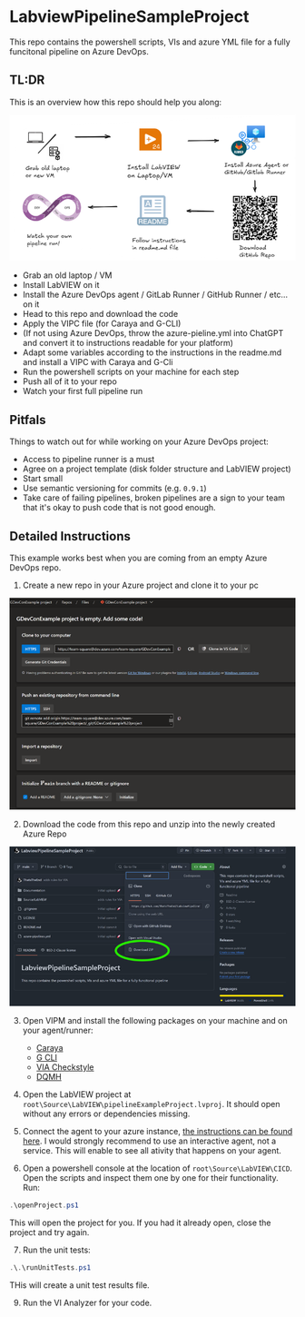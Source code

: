 # LabviewPipelineSampleProject
This repo contains the powershell scripts, VIs and azure YML file for a fully funcitonal pipeline on Azure DevOps.

## TL:DR
This is an overview how this repo should help you along:

![workflow](Documentation/overview.png)

- Grab an old laptop / VM
- Install LabVIEW on it
- Install the Azure DevOps agent / GitLab Runner / GitHub Runner / etc… on it
- Head to this repo and download the code 
- Apply the VIPC file (for Caraya and G-CLI)
- (If not using Azure DevOps, throw the azure-pieline.yml into ChatGPT and convert it to instructions readable for your platform)
- Adapt some variables according to the instructions in the readme.md and install a VIPC with Caraya and G-Cli
- Run the powershell scripts on your machine for each step
- Push all of it to your repo
- Watch your first full pipeline run

## Pitfals
Things to watch out for while working on your Azure DevOps project:

- Access to pipeline runner is a must
- Agree on a project template (disk folder structure and LabVIEW project)
- Start small
- Use semantic versioning for commits (e.g. `0.9.1`)
- Take care of failing pipelines, broken pipelines are a sign to your team that it's okay to push code that is not good enough.

## Detailed Instructions


This example works best when you are coming from an empty Azure DevOps repo.

1. Create a new repo in your Azure project and clone it to your pc

![emptyAzureRepo](Documentation/emptyAzureRepo.png)

2. Download the code from this repo and unzip into the newly created Azure Repo

![DownloadCode](Documentation/downloadRepo.png)

3. Open VIPM and install the following packages on your machine and on your agent/runner:
    - [Caraya](https://www.vipm.io/package/jki_lib_caraya/)
    - [G CLI](https://www.vipm.io/package/wiresmith_technology_lib_g_cli/)
    - [VIA Checkstyle](Source/LabVIEW/CICD/VIs/ni_lib_via_checkstyle-1.0.1.4.vip)
    - [DQMH](https://www.vipm.io/package/delacor_lib_dqmh_toolkit/)

4. Open the LabVIEW project at `root\Source\LabVIEW\pipelineExampleProject.lvproj`. It should open without any errors or dependencies missing.

5. Connect the agent to your azure instance, [the instructions can be found here](https://learn.microsoft.com/en-us/azure/devops/pipelines/agents/windows-agent?view=azure-devops). I would strongly recommend to use an interactive agent, not a service. This will enable to see all ativity that happens on your agent.

6. Open a powershell console at the location of `root\Source\LabVIEW\CICD`. Open the scripts and inspect them one by one for their functionality. Run: 

```powershell
.\openProject.ps1
```
This will open the project for you. If you had it already open, close the project and try again.

7. Run the unit tests:

```powershell
.\.\runUnitTests.ps1
```
THis will create a unit test results file.

9. Run the VI Analyzer for your code.

